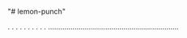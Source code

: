 "# lemon-punch"

.
.
.
.
.
.
.
.
.
.
................................................................